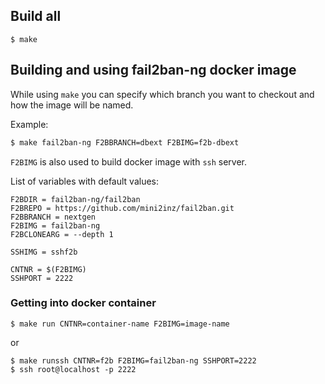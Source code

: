 ## Build all
```
$ make
```

## Building and using fail2ban-ng docker image

While using `make` you can specify which branch you want to checkout and how the image will be named.

Example:
```bash
$ make fail2ban-ng F2BBRANCH=dbext F2BIMG=f2b-dbext
```

`F2BIMG` is also used to build docker image with `ssh` server.

List of variables with default values:
```
F2BDIR = fail2ban-ng/fail2ban
F2BREPO = https://github.com/mini2inz/fail2ban.git
F2BBRANCH = nextgen
F2BIMG = fail2ban-ng
F2BCLONEARG = --depth 1

SSHIMG = sshf2b

CNTNR = $(F2BIMG) 
SSHPORT = 2222
```

### Getting into docker container

```
$ make run CNTNR=container-name F2BIMG=image-name
```
or
```
$ make runssh CNTNR=f2b F2BIMG=fail2ban-ng SSHPORT=2222
$ ssh root@localhost -p 2222
```

